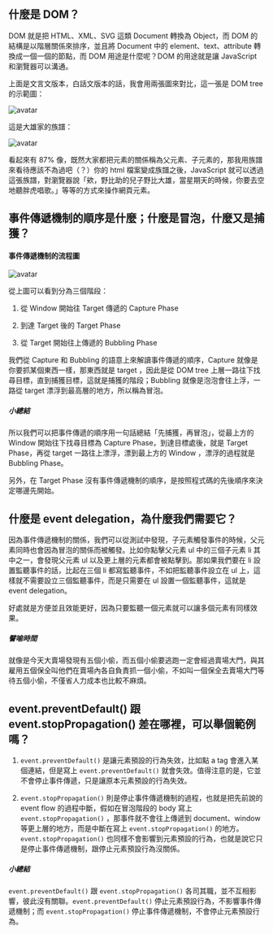 ## 什麼是 DOM？
DOM 就是把 HTML、XML、SVG 這類 Document 轉換為 Object，而 DOM 的結構是以階層關係來排序，並且將 Document 中的 element、text、attribute 轉換成一個一個的節點，而 DOM 用途是什麼呢？DOM 的用途就是讓 JavaScript 和瀏覽器可以溝通。

上面是文言文版本，白話文版本的話，我會用兩張圖來對比，這一張是 DOM tree 的示範圖：

![avatar](https://upload.wikimedia.org/wikipedia/commons/thumb/5/5a/DOM-model.svg/1200px-DOM-model.svg.png)

這是大雄家的族譜：

![avatar](https://camo.githubusercontent.com/23e81f1a1130fbecb8a502f1f16e3d743abf705f/687474703a2f2f61322e6174742e6875646f6e672e636f6d2f30342f38372f31393330303030313336353639353133313634393837333431383130322e6a7067)

看起來有 87% 像，既然大家都把元素的關係稱為父元素、子元素的，那我用族譜來看待應該不為過吧（？）你的 html 檔案變成族譜之後，JavaScript 就可以透過這張族譜，對瀏覽器說「欸，野比助的兒子野比大雄，當星期天的時候，你要去空地聽胖虎唱歌。」等等的方式來操作網頁元素。


## 事件傳遞機制的順序是什麼；什麼是冒泡，什麼又是捕獲？
#### 事件傳遞機制的流程圖
![avatar](https://blog.techbridge.cc/img/huli/event/eventflow.png)

從上圖可以看到分為三個階段：
1. 從 Window 開始往 Target 傳遞的 Capture Phase

2. 到達 Target 後的 Target Phase

3. 從 Target 開始往上傳遞的 Bubbling Phase

我們從 Capture 和 Bubbling 的語意上來解讀事件傳遞的順序，Capture 就像是你要抓某個東西一樣，那東西就是 target ，因此是從 DOM tree 上層一路往下找尋目標，直到捕獲目標，這就是捕獲的階段；Bubbling 就像是泡泡會往上浮，一路從 target 漂浮到最高層的地方，所以稱為冒泡。

##### 小總結
所以我們可以把事件傳遞的順序用一句話總結「先捕獲，再冒泡」，從最上方的 Window 開始往下找尋目標為 Capture Phase，到達目標處後，就是 Target Phase，再從 target 一路往上漂浮，漂到最上方的 Window ，漂浮的過程就是 Bubbling Phase。

另外，在 Target Phase 沒有事件傳遞機制的順序，是按照程式碼的先後順序來決定哪邊先開始。

## 什麼是 event delegation，為什麼我們需要它？
因為事件傳遞機制的關係，我們可以從測試中發現，子元素觸發事件的時候，父元素同時也會因為冒泡的關係而被觸發。比如你點擊父元素 ul 中的三個子元素 li 其中之一，會發現父元素 ul 以及更上層的元素都會被點擊到。那如果我們要在 li 設置監聽事件的話，比起在三個 li 都寫監聽事件，不如把監聽事件設立在 ul 上，這樣就不需要設立三個監聽事件，而是只需要在 ul 設置一個監聽事件，這就是 event delegation。

好處就是方便並且效能更好，因為只要監聽一個元素就可以讓多個元素有同樣效果。

##### 譬喻時間
就像是今天大賣場發現有五個小偷，而五個小偷要逃跑一定會經過賣場大門，與其雇用五個保全叫他們在賣場內各自負責抓一個小偷，不如叫一個保全去賣場大門等待五個小偷，不僅省人力成本也比較不麻煩。

## event.preventDefault() 跟 event.stopPropagation() 差在哪裡，可以舉個範例嗎？
1. ```event.preventDefault()``` 是讓元素預設的行為失效，比如點 a tag 會進入某個連結，但是寫上 ```event.preventDefault()``` 就會失效。值得注意的是，它並不會停止事件傳遞，只是讓原本元素預設的行為失效。

2. ```event.stopPropagation()``` 則是停止事件傳遞機制的過程，也就是把先前說的 event flow 的過程中斷，假如在冒泡階段的 body 寫上 ```event.stopPropagation()``` ，那事件就不會往上傳遞到 document、window 等更上層的地方，而是中斷在寫上 ```event.stopPropagation()``` 的地方。```event.stopPropagation()``` 也同樣不會影響到元素預設的行為，也就是說它只是停止事件傳遞機制，跟停止元素預設行為沒關係。

##### 小總結
```event.preventDefault()``` 跟 ```event.stopPropagation()``` 各司其職，並不互相影響，彼此沒有關聯。```event.preventDefault()``` 停止元素預設行為，不影響事件傳遞機制；而 ```event.stopPropagation()``` 停止事件傳遞機制，不會停止元素預設行為。


